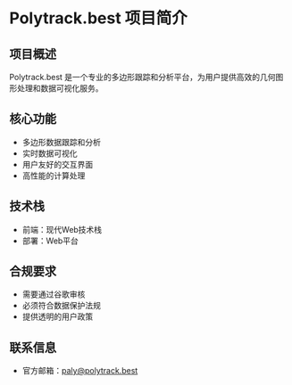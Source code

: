 # Polytrack.best 项目简介

## 项目概述
Polytrack.best 是一个专业的多边形跟踪和分析平台，为用户提供高效的几何图形处理和数据可视化服务。

## 核心功能
- 多边形数据跟踪和分析
- 实时数据可视化
- 用户友好的交互界面
- 高性能的计算处理

## 技术栈
- 前端：现代Web技术栈
- 部署：Web平台

## 合规要求
- 需要通过谷歌审核
- 必须符合数据保护法规
- 提供透明的用户政策

## 联系信息
- 官方邮箱：paly@polytrack.best